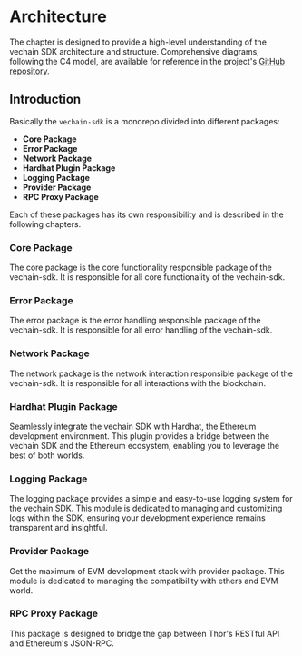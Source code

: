 # Architecture

The chapter is designed to provide a high-level understanding of the vechain SDK architecture and structure. Comprehensive diagrams, following the C4 model, are available for reference in the project's [GitHub repository](https://github.com/vechain/vechain-sdk-js/tree/main/docs/diagrams/architecture).

## Introduction

Basically the `vechain-sdk` is a monorepo divided into different packages:

* **Core Package**
* **Error Package**
* **Network Package**
* **Hardhat Plugin Package**
* **Logging Package**
* **Provider Package**
* **RPC Proxy Package**

Each of these packages has its own responsibility and is described in the following chapters.

### Core Package

The core package is the core functionality responsible package of the vechain-sdk. It is responsible for all core functionality of the vechain-sdk.

### Error Package

The error package is the error handling responsible package of the vechain-sdk. It is responsible for all error handling of the vechain-sdk.

### Network Package

The network package is the network interaction responsible package of the vechain-sdk. It is responsible for all interactions with the blockchain.

### Hardhat Plugin Package

Seamlessly integrate the vechain SDK with Hardhat, the Ethereum development environment. This plugin provides a bridge between the vechain SDK and the Ethereum ecosystem, enabling you to leverage the best of both worlds.

### Logging Package

The logging package provides a simple and easy-to-use logging system for the vechain SDK. This module is dedicated to managing and customizing logs within the SDK, ensuring your development experience remains transparent and insightful.

### Provider Package

Get the maximum of EVM development stack with provider package. This module is dedicated to managing the compatibility with ethers and EVM world.

### RPC Proxy Package

This package is designed to bridge the gap between Thor's RESTful API and Ethereum's JSON-RPC.
